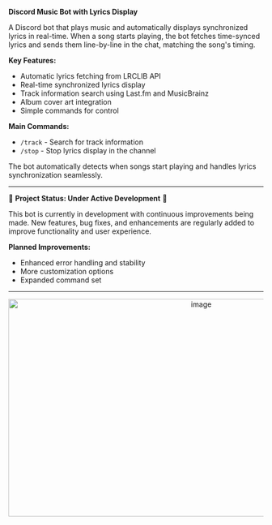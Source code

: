 **Discord Music Bot with Lyrics Display**

A Discord bot that plays music and automatically displays synchronized lyrics in real-time. When a song starts playing, the bot fetches time-synced lyrics and sends them line-by-line in the chat, matching the song's timing.

**Key Features:**
- Automatic lyrics fetching from LRCLIB API
- Real-time synchronized lyrics display
- Track information search using Last.fm and MusicBrainz
- Album cover art integration
- Simple commands for control

**Main Commands:**
- `/track` - Search for track information
- `/stop` - Stop lyrics display in the channel

The bot automatically detects when songs start playing and handles lyrics synchronization seamlessly.

---

🚧 **Project Status: Under Active Development** 🚧

This bot is currently in development with continuous improvements being made. New features, bug fixes, and enhancements are regularly added to improve functionality and user experience.

**Planned Improvements:**
- Enhanced error handling and stability
- More customization options
- Expanded command set

---

<div align="center">
  <img width="746" height="429" alt="image" src="https://github.com/user-attachments/assets/05a41c0d-eb8b-4893-897c-37d097033dc1" />
</div>
